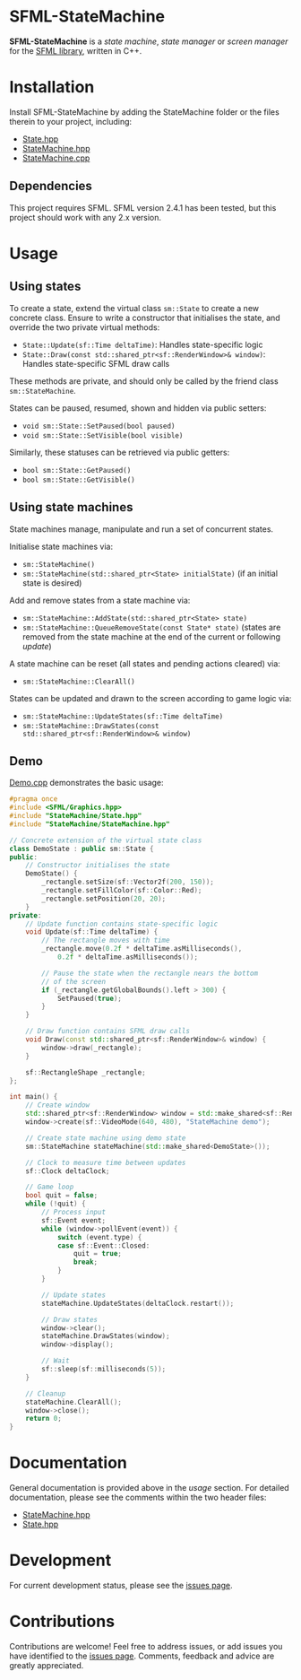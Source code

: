 # SFML-StateMachine
**SFML-StateMachine** is a *state machine*, *state manager* or *screen manager* for the [SFML library](http://www.sfml-dev.org/), written in C++.

# Installation
Install SFML-StateMachine by adding the StateMachine folder or the files therein to your project, including:
- [State.hpp](include/StateMachine/State.hpp)
- [StateMachine.hpp](include/StateMachine/StateMachine.hpp)
- [StateMachine.cpp](src/StateMachine.cpp)

## Dependencies
This project requires SFML. SFML version 2.4.1 has been tested, but this project should work with any 2.x version.

# Usage
## Using states
To create a state, extend the virtual class ```sm::State``` to create a new concrete class. Ensure to write a constructor that initialises the state, and override the two private virtual methods:

- ```State::Update(sf::Time deltaTime)```: Handles state-specific logic
- ```State::Draw(const std::shared_ptr<sf::RenderWindow>& window)```: Handles state-specific SFML draw calls

These methods are private, and should only be called by the friend class ```sm::StateMachine```.

States can be paused, resumed, shown and hidden via public setters:

- ```void sm::State::SetPaused(bool paused)```
- ```void sm::State::SetVisible(bool visible)```

Similarly, these statuses can be retrieved via public getters:

- ```bool sm::State::GetPaused()```
- ```bool sm::State::GetVisible()```

## Using state machines
State machines manage, manipulate and run a set of concurrent states.

Initialise state machines via:

- ```sm::StateMachine()```
- ```sm::StateMachine(std::shared_ptr<State> initialState)``` (if an initial state is desired)

Add and remove states from a state machine via:

- ```sm::StateMachine::AddState(std::shared_ptr<State> state)```
-  ```sm::StateMachine::QueueRemoveState(const State* state)``` (states are removed from the state machine at the end of the current or following *update*)

A state machine can be reset (all states and pending actions cleared) via:

- ```sm::StateMachine::ClearAll()```

States can be updated and drawn to the screen according to game logic via:

- ```sm::StateMachine::UpdateStates(sf::Time deltaTime)```
- ```sm::StateMachine::DrawStates(const std::shared_ptr<sf::RenderWindow>& window)```

## Demo
[Demo.cpp](Demo.cpp) demonstrates the basic usage:

```cpp
#pragma once
#include <SFML/Graphics.hpp>
#include "StateMachine/State.hpp"
#include "StateMachine/StateMachine.hpp"

// Concrete extension of the virtual state class
class DemoState : public sm::State {
public:
	// Constructor initialises the state
	DemoState() {
		_rectangle.setSize(sf::Vector2f(200, 150));
		_rectangle.setFillColor(sf::Color::Red);
		_rectangle.setPosition(20, 20);
	}
private:
	// Update function contains state-specific logic
	void Update(sf::Time deltaTime) {
		// The rectangle moves with time
		_rectangle.move(0.2f * deltaTime.asMilliseconds(),
			0.2f * deltaTime.asMilliseconds());

		// Pause the state when the rectangle nears the bottom
		// of the screen
		if (_rectangle.getGlobalBounds().left > 300) {
			SetPaused(true);
		}
	}

	// Draw function contains SFML draw calls
	void Draw(const std::shared_ptr<sf::RenderWindow>& window) {
		window->draw(_rectangle);
	}

	sf::RectangleShape _rectangle;
};

int main() {
	// Create window
	std::shared_ptr<sf::RenderWindow> window = std::make_shared<sf::RenderWindow>();
	window->create(sf::VideoMode(640, 480), "StateMachine demo");

	// Create state machine using demo state
	sm::StateMachine stateMachine(std::make_shared<DemoState>());

	// Clock to measure time between updates
	sf::Clock deltaClock;

	// Game loop
	bool quit = false;
	while (!quit) {
		// Process input
		sf::Event event;
		while (window->pollEvent(event)) {
			switch (event.type) {
			case sf::Event::Closed:
				quit = true;
				break;
			}
		}

		// Update states
		stateMachine.UpdateStates(deltaClock.restart());

		// Draw states
		window->clear();
		stateMachine.DrawStates(window);
		window->display();

		// Wait
		sf::sleep(sf::milliseconds(5));
	}

	// Cleanup
	stateMachine.ClearAll();
	window->close();
	return 0;
}
```
# Documentation
General documentation is provided above in the *usage* section. For detailed documentation, please see the comments within the two header files:

- [StateMachine.hpp](StateMachine/StateMachine.hpp)
- [State.hpp](StateMachine/State.hpp)

# Development
For current development status, please see the [issues page](https://github.com/astewartau/SFML-StateMachine/issues).

# Contributions
Contributions are welcome! Feel free to address issues, or add issues you have identified to the [issues page](https://github.com/astewartau/SFML-StateMachine/issues). Comments, feedback and advice are greatly appreciated.
